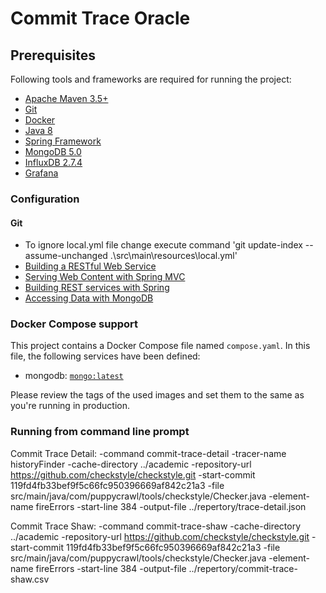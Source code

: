 # Commit Trace Oracle

## Prerequisites
Following tools and frameworks are required for running the project:

* [Apache Maven 3.5+](https://maven.apache.org/)
* [Git](https://git-scm.com/)
* [Docker](https://www.docker.com/)
* [Java 8](https://www.oracle.com/java/technologies/java8.html)
* [Spring Framework](https://spring.io/)
* [MongoDB 5.0](https://www.mongodb.com)
* [InfluxDB 2.7.4](https://www.influxdata.com/)
* [Grafana](https://grafana.com/)

### Configuration

#### Git
* To ignore local.yml file change execute command 'git update-index --assume-unchanged .\src\main\resources\local.yml'
* [Building a RESTful Web Service](https://spring.io/guides/gs/rest-service/)
* [Serving Web Content with Spring MVC](https://spring.io/guides/gs/serving-web-content/)
* [Building REST services with Spring](https://spring.io/guides/tutorials/rest/)
* [Accessing Data with MongoDB](https://spring.io/guides/gs/accessing-data-mongodb/)

### Docker Compose support

This project contains a Docker Compose file named `compose.yaml`.
In this file, the following services have been defined:

* mongodb: [`mongo:latest`](https://hub.docker.com/_/mongo)

Please review the tags of the used images and set them to the same as you're running in production.
### Running from command line prompt
Commit Trace Detail:
-command commit-trace-detail -tracer-name historyFinder -cache-directory ../academic -repository-url https://github.com/checkstyle/checkstyle.git -start-commit 119fd4fb33bef9f5c66fc950396669af842c21a3 -file src/main/java/com/puppycrawl/tools/checkstyle/Checker.java -element-name fireErrors -start-line 384 -output-file ../repertory/trace-detail.json

Commit Trace Shaw:
-command commit-trace-shaw -cache-directory ../academic -repository-url https://github.com/checkstyle/checkstyle.git -start-commit 119fd4fb33bef9f5c66fc950396669af842c21a3 -file src/main/java/com/puppycrawl/tools/checkstyle/Checker.java -element-name fireErrors -start-line 384 -output-file ../repertory/commit-trace-shaw.csv